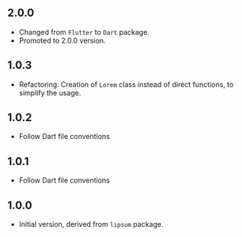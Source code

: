 ## 2.0.0

- Changed from `Flutter` to `Dart` package.
- Promoted to 2.0.0 version.

## 1.0.3

- Refactoring: Creation of `Lorem` class instead of direct functions, to simplify the usage.

## 1.0.2

- Follow Dart file conventions

## 1.0.1

- Follow Dart file conventions

## 1.0.0

- Initial version, derived from `lipsum` package.

<!-- markdownlint-disable-file MD041 -->
